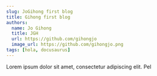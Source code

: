 ```yaml
---
slug: JoGihong first blog 
title: Gihong first blog
authors:
  name: Jo Gihong
  title: JGH
  url: https://github.com/gihongjo
  image_url: https://github.com/gihongjo.png
tags: [hola, docusaurus]
---
```


Lorem ipsum dolor sit amet, consectetur adipiscing elit. Pel
